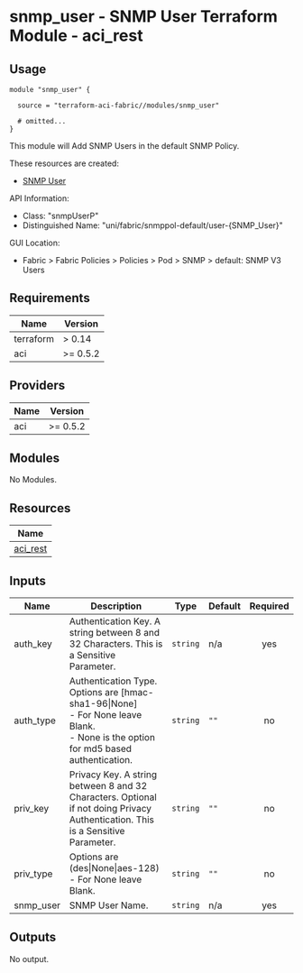 # snmp_user - SNMP User Terraform Module - aci_rest

## Usage

```hcl
module "snmp_user" {

  source = "terraform-aci-fabric//modules/snmp_user"

  # omitted...
}
```

This module will Add SNMP Users in the default SNMP Policy.

These resources are created:

* [SNMP User](https://registry.terraform.io/providers/CiscoDevNet/aci/latest/docs/resources/rest)

API Information:

* Class: "snmpUserP"
* Distinguished Name: "uni/fabric/snmppol-default/user-{SNMP_User}"

GUI Location:

* Fabric > Fabric Policies > Policies > Pod > SNMP > default: SNMP V3 Users

<!-- BEGINNING OF PRE-COMMIT-TERRAFORM DOCS HOOK -->
## Requirements

| Name | Version |
|------|---------|
| terraform | > 0.14 |
| aci | >= 0.5.2 |

## Providers

| Name | Version |
|------|---------|
| aci | >= 0.5.2 |

## Modules

No Modules.

## Resources

| Name |
|------|
| [aci_rest](https://registry.terraform.io/providers/ciscodevnet/aci/0.5.2/docs/resources/rest) |

## Inputs

| Name | Description | Type | Default | Required |
|------|-------------|------|---------|:--------:|
| auth\_key | Authentication Key.  A string between 8 and 32 Characters.  This is a Sensitive Parameter. | `string` | n/a | yes |
| auth\_type | Authentication Type.  Options are [hmac-sha1-96\|None]<br> - For None leave Blank.<br> - None is the option for md5 based authentication. | `string` | `""` | no |
| priv\_key | Privacy Key.  A string between 8 and 32 Characters.  Optional if not doing Privacy Authentication.  This is a Sensitive Parameter. | `string` | `""` | no |
| priv\_type | Options are (des\|None\|aes-128)<br> - For None leave Blank. | `string` | `""` | no |
| snmp\_user | SNMP User Name. | `string` | n/a | yes |

## Outputs

No output.
<!-- END OF PRE-COMMIT-TERRAFORM DOCS HOOK -->